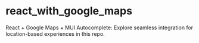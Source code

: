 # react_with_google_maps
React + Google Maps + MUI Autocomplete: Explore seamless integration for location-based experiences in this repo.
